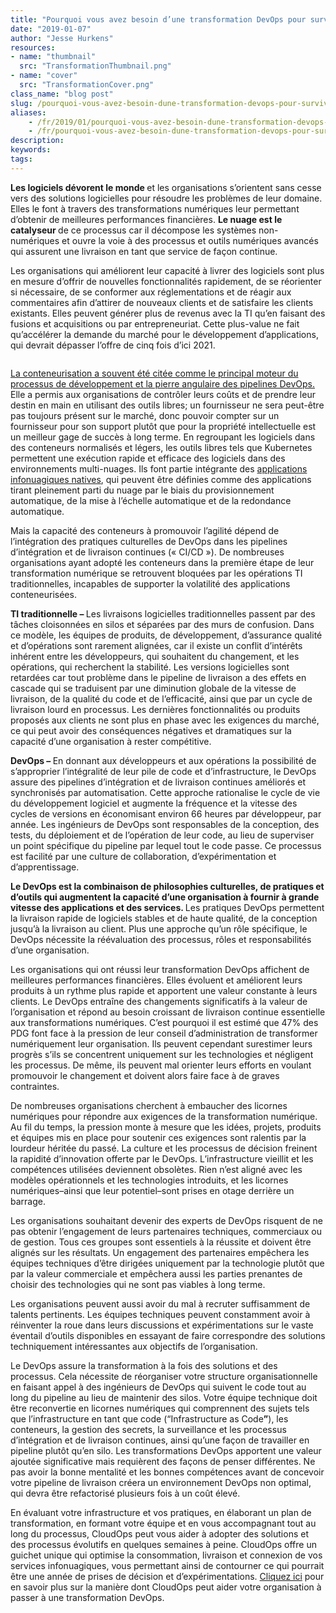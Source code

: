 ```yaml
---
title: "Pourquoi vous avez besoin d’une transformation DevOps pour survivre"
date: "2019-01-07"
author: "Jesse Hurkens"
resources:
- name: "thumbnail"
  src: "TransformationThumbnail.png"
- name: "cover"
  src: "TransformationCover.png"
class_name: "blog post"
slug: /pourquoi-vous-avez-besoin-dune-transformation-devops-pour-survivre
aliases:
    - /fr/2019/01/pourquoi-vous-avez-besoin-dune-transformation-devops-pour-survivre/
    - /fr/pourquoi-vous-avez-besoin-dune-transformation-devops-pour-survivre
description:
keywords:
tags:
---
```


<div class="post-content"><p><strong>Les logiciels dévorent le monde </strong>et les organisations s’orientent sans cesse vers des solutions logicielles pour résoudre les problèmes de leur domaine. Elles le font à travers des transformations numériques leur permettant d’obtenir de meilleures performances financières. <strong>Le nuage est le catalyseur </strong>de ce processus car il décompose les systèmes non-numériques et ouvre la voie à des processus et outils numériques avancés qui assurent une livraison en tant que service de façon continue.</p><p>Les organisations qui améliorent leur capacité à livrer des logiciels sont plus en mesure d’offrir de nouvelles fonctionnalités rapidement, de se réorienter si nécessaire, de se conformer aux réglementations et de réagir aux commentaires afin d’attirer de nouveaux clients et de satisfaire les clients existants. Elles peuvent générer plus de revenus avec la TI qu’en faisant des fusions et acquisitions ou par entrepreneuriat. Cette plus-value ne fait qu’accélérer la demande du marché pour le développement d’applications, qui devrait dépasser l’offre de cinq fois d’ici 2021.</p> <figure class="wp-block-image"><img src="/images/blog/post/TI.png" alt="" class="wp-image-7413"></figure><p><a href="https://www.cloudops.com/2017/07/docker-and-kubernetes-what-is-the-value-of-containerization/">La conteneurisation a souvent été citée comme le principal moteur du processus de développement et la pierre angulaire des pipelines DevOps.</a> Elle a permis aux organisations de contrôler leurs coûts et de prendre leur destin en main en utilisant des outils libres; un fournisseur ne sera peut-être pas toujours présent sur le marché, donc pouvoir compter sur un fournisseur pour son support plutôt que pour la propriété intellectuelle est un meilleur gage de succès à long terme. En regroupant les logiciels dans des conteneurs normalisés et légers, les outils libres tels que Kubernetes permettent une exécution rapide et efficace des logiciels dans des environnements multi-nuages. Ils font partie intégrante des <a href="https://www.cloudops.com/fr/2018/11/valeur-deploiements-infonuagiques-natifs-automatisation/">applications infonuagiques natives</a>, qui peuvent être définies comme des applications tirant pleinement parti du nuage par le biais du provisionnement automatique, de la mise à l’échelle automatique et de la redondance automatique.</p><p>Mais la capacité des conteneurs à promouvoir l’agilité dépend de l’intégration des pratiques culturelles de DevOps dans les pipelines d’intégration et de livraison continues (« CI/CD »). De nombreuses organisations ayant adopté les conteneurs dans la première étape de leur transformation numérique se retrouvent bloquées par les opérations TI traditionnelles, incapables de supporter la volatilité des applications conteneurisées.</p><p><strong>TI traditionnelle – </strong>Les livraisons logicielles traditionnelles passent par des tâches cloisonnées en silos et séparées par des murs de confusion. Dans ce modèle, les équipes de produits, de développement, d’assurance qualité et d’opérations sont rarement alignées, car il existe un conflit d’intérêts inhérent entre les développeurs, qui souhaitent du changement, et les opérations, qui recherchent la stabilité. Les versions logicielles sont retardées car tout problème dans le pipeline de livraison a des effets en cascade qui se traduisent par une diminution globale de la vitesse de livraison, de la qualité du code et de l’efficacité, ainsi que par un cycle de livraison lourd en processus. Les dernières fonctionnalités ou produits proposés aux clients ne sont plus en phase avec les exigences du marché, ce qui peut avoir des conséquences négatives et dramatiques sur la capacité d’une organisation à rester compétitive. &nbsp;</p><p><strong>DevOps – </strong>En donnant aux développeurs et aux opérations la possibilité de s’approprier l’intégralité de leur pile de code et d’infrastructure, le DevOps assure des pipelines d’intégration et de livraison continues améliorés et synchronisés par automatisation. Cette approche rationalise le cycle de vie du développement logiciel et augmente la fréquence et la vitesse des cycles de versions en économisant environ 66 heures par développeur, par année. Les ingénieurs de DevOps sont responsables de la conception, des tests, du déploiement et de l’opération de leur code, au lieu de superviser un point spécifique du pipeline par lequel tout le code passe. Ce processus est facilité par une culture de collaboration, d’expérimentation et d’apprentissage.</p><p><strong>Le DevOps est la combinaison de philosophies culturelles, de pratiques et d’outils qui augmentent la capacité d’une organisation à fournir à grande vitesse des applications et des services. </strong>Les pratiques DevOps permettent la livraison rapide de logiciels stables et de haute qualité, de la conception jusqu’à la livraison au client. Plus une approche qu’un rôle spécifique, le DevOps nécessite la réévaluation des processus, rôles et responsabilités d’une organisation.</p><p>Les organisations qui ont réussi leur transformation DevOps affichent de meilleures performances financières. Elles évoluent et améliorent leurs produits à un rythme plus rapide et apportent une valeur constante à leurs clients. Le DevOps entraîne des changements significatifs à la valeur de l’organisation et répond au besoin croissant de livraison continue essentielle aux transformations numériques. C’est pourquoi il est estimé que 47% des PDG font face à la pression de leur conseil d’administration de transformer numériquement leur organisation. Ils peuvent cependant surestimer leurs progrès s’ils se concentrent uniquement sur les technologies et négligent les processus. De même, ils peuvent mal orienter leurs efforts en voulant promouvoir le changement et doivent alors faire face à de graves contraintes.</p><p>De nombreuses organisations cherchent à embaucher des licornes numériques pour répondre aux exigences de la transformation numérique. Au fil du temps, la pression monte à mesure que les idées, projets, produits et équipes mis en place pour soutenir ces exigences sont ralentis par la lourdeur héritée du passé. La culture et les processus de décision freinent la rapidité d’innovation offerte par le DevOps. L’infrastructure vieillit et les compétences utilisées deviennent obsolètes. Rien n’est aligné avec les modèles opérationnels et les technologies introduits, et les licornes numériques–ainsi que leur potentiel–sont prises en otage derrière un barrage.</p><p>Les organisations souhaitant devenir des experts de DevOps risquent de ne pas obtenir l’engagement de leurs partenaires techniques, commerciaux ou de gestion. Tous ces groupes sont essentiels à la réussite et doivent être alignés sur les résultats. Un engagement des partenaires empêchera les équipes techniques d’être dirigées uniquement par la technologie plutôt que par la valeur commerciale et empêchera aussi les parties prenantes de choisir des technologies qui ne sont pas viables à long terme.</p><p>Les organisations peuvent aussi avoir du mal à recruter suffisamment de talents pertinents. Les équipes techniques peuvent constamment avoir à réinventer la roue dans leurs discussions et expérimentations sur le vaste éventail d’outils disponibles en essayant de faire correspondre des solutions techniquement intéressantes aux objectifs de l’organisation.</p><p>Le DevOps assure la transformation à la fois des solutions et des processus. Cela nécessite de réorganiser votre structure organisationnelle en faisant appel à des ingénieurs de DevOps qui suivent le code tout au long du pipeline au lieu de maintenir des silos. Votre équipe technique doit être reconvertie en licornes numériques qui comprennent des sujets tels que l’infrastructure en tant que code (“Infrastructure as Code<strong>”</strong>), les conteneurs, la gestion des secrets, la surveillance et les processus d’intégration et de livraison continues, ainsi qu’une façon de travailler en pipeline plutôt qu’en silo. Les transformations DevOps apportent une valeur ajoutée significative mais requièrent des façons de penser différentes. Ne pas avoir la bonne mentalité et les bonnes compétences avant de concevoir votre pipeline de livraison créera un environnement DevOps non optimal, qui devra être refactorisé plusieurs fois à un coût élevé.</p><p>En évaluant votre infrastructure et vos pratiques, en élaborant un plan de transformation, en formant votre équipe et en vous accompagnant tout au long du processus, CloudOps peut vous aider à adopter des solutions et des processus évolutifs en quelques semaines à peine. CloudOps offre un guichet unique qui optimise la consommation, livraison et connexion de vos services infonuagiques, vous permettant ainsi de contourner ce qui pourrait être une année de prises de décision et d’expérimentations. <a href="https://www.cloudops.com/devops-transformation/">Cliquez ici</a> pour en savoir plus sur la manière dont CloudOps peut aider votre organisation à passer à une transformation DevOps.</p> <figure class="wp-block-image"><img src="/images/blog/post/Succès-avec-CloudOps.png" alt="" class="wp-image-7414"></figure></div>
